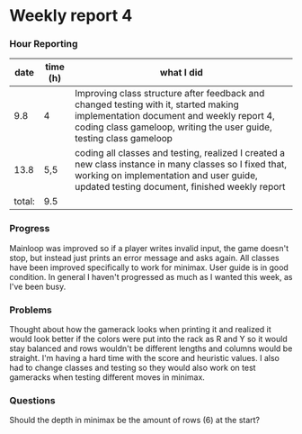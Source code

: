 # Weekly report 4

### Hour Reporting
| **date** | **time (h)** | **what I did** 
| --------- | ----------- | --------- 
| 9.8 | 4 | Improving class structure after feedback and changed testing with it, started making implementation document and weekly report 4, coding class gameloop, writing the user guide, testing class gameloop
| 13.8 | 5,5 | coding all classes and testing, realized I created a new class instance in many classes so I fixed that, working on implementation and user guide, updated testing document, finished weekly report
| total: | 9.5

### Progress
Mainloop was improved so if a player writes invalid input, the game doesn't stop, but instead just prints an error message and asks again. All classes have been improved specifically to work for minimax. User guide is in good condition. In general I haven't progressed as much as I wanted this week, as I've been busy.

### Problems
Thought about how the gamerack looks when printing it and realized it would look better if the colors were put into the rack as R and Y so it would stay balanced and rows wouldn't be different lengths and columns would be straight. I'm having a hard time with the score and heuristic values. I also had to change classes and testing so they would also work on test gameracks when testing different moves in minimax.

### Questions
Should the depth in minimax be the amount of rows (6) at the start?
